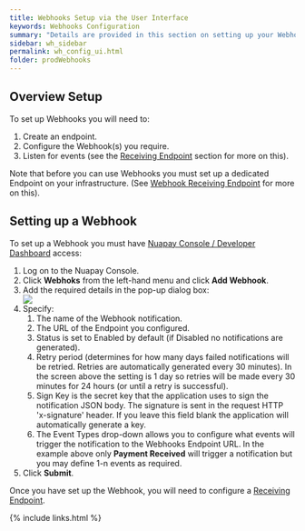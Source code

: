 ```yaml
---
title: Webhooks Setup via the User Interface
keywords: Webhooks Configuration
summary: "Details are provided in this section on setting up your Webhook Endpoint and listening for events via the Nuapay User Interface"
sidebar: wh_sidebar
permalink: wh_config_ui.html
folder: prodWebhooks
---
```


## Overview Setup

To set up Webhooks you will need to:

1. Create an endpoint.
1. Configure the Webhook(s) you require.
1. Listen for events (see the [Receiving Endpoint](wh_receivingep.html) section for more on this).


Note that before you can use Webhooks you must set up a dedicated Endpoint on your infrastructure. (See [Webhook Receiving Endpoint](wh_receivingep.html) for more on this).

## Setting up a Webhook

<p>To set up a Webhook you must have <a href = "prod_consoleoverview.html"> Nuapay Console / Developer Dashboard</a> access: </p>
  <ol>
    <li value="1">Log on to the Nuapay Console. </li>  
    <li value="2">Click <b>Webhoks</b> from the left-hand menu and click <strong>Add Webhook</strong>.</li>
    <li value="3">Add the required details in the pop-up dialog box:</li>
    <img src="images/add_webhook_ob.png" />
    <li value="4">Specify: <ol><li value="1">The name of the Webhook notification. </li><li value="2">The URL of the Endpoint you configured.</li><li value="3">Status is set to Enabled by default (if Disabled no notifications are generated).</li><li value="4">Retry period (determines for how many days failed notifications will be retried. Retries are automatically generated every 30 minutes). In the screen above the setting is 1 day so retries will be made every 30 minutes for 24 hours (or until a retry is successful).</li><li value="5">Sign Key is the secret key that the application uses to sign the notification JSON&#160;body. The signature is sent in the request HTTP 'x-signature' header. If you leave this field blank the application will automatically generate a key.</li><li value="6">The Event Types drop-down allows you to configure what events will trigger the notification to the Webhooks Endpoint URL. In the example above only <b>Payment Received</b> will trigger a notification but you may define 1-n events as required.</li></ol></li>
    <li value="5">Click <b>Submit</b>.</li>
</ol>

Once you have set up the Webhook, you will need to configure a [Receiving Endpoint](wh_receivingep.html).

{% include links.html %}
